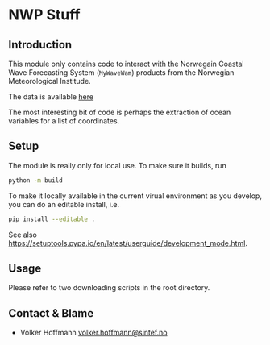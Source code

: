 # NWP Stuff

## Introduction

This module only contains code to interact with the Norwegain Coastal Wave Forecasting System (`MyWaveWam`) products from the Norwegian Meteorological Institude.

The data is available [here](https://thredds.met.no/thredds/fou-hi/mywavewam800.html)

The most interesting bit of code is perhaps the extraction of ocean variables for a list of coordinates.

## Setup

The module is really only for local use. To make sure it builds, run

```sh
python -m build
```

To make it locally available in the current virual environment as you develop, you can do an editable install, i.e.

```sh
pip install --editable .
```

See also https://setuptools.pypa.io/en/latest/userguide/development_mode.html.

## Usage

Please refer to two downloading scripts in the root directory.

## Contact & Blame

- Volker Hoffmann <volker.hoffmann@sintef.no>


